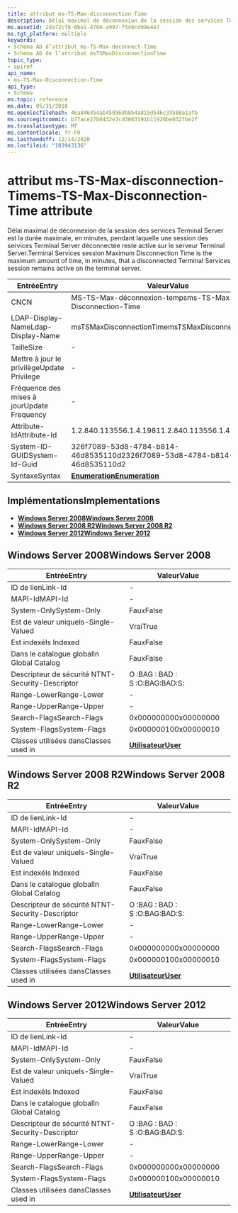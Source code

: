```yaml
---
title: attribut ms-TS-Max-disconnection-Time
description: Délai maximal de déconnexion de la session des services Terminal Server est la durée maximale, en minutes, pendant laquelle une session des services Terminal Server déconnectée reste active sur le serveur Terminal Server.
ms.assetid: 2da72cf8-0be1-4766-a997-f540cd99e4e7
ms.tgt_platform: multiple
keywords:
- Schéma AD d’attribut ms-TS-Max-deconnect-Time
- Schéma AD de l’attribut msTSMaxDisconnectionTime
topic_type:
- apiref
api_name:
- ms-TS-Max-Disconnection-Time
api_type:
- Schema
ms.topic: reference
ms.date: 05/31/2018
ms.openlocfilehash: 46a846454ab450968b854a815d546c33588a1afb
ms.sourcegitcommit: b77ace27b0432e7cd3863191b11926be032fbe2f
ms.translationtype: MT
ms.contentlocale: fr-FR
ms.lasthandoff: 12/14/2020
ms.locfileid: "103943136"
---
```

# <a name="ms-ts-max-disconnection-time-attribute"></a><span data-ttu-id="c1b51-105">attribut ms-TS-Max-disconnection-Time</span><span class="sxs-lookup"><span data-stu-id="c1b51-105">ms-TS-Max-Disconnection-Time attribute</span></span>

<span data-ttu-id="c1b51-106">Délai maximal de déconnexion de la session des services Terminal Server est la durée maximale, en minutes, pendant laquelle une session des services Terminal Server déconnectée reste active sur le serveur Terminal Server.</span><span class="sxs-lookup"><span data-stu-id="c1b51-106">Terminal Services session Maximum Disconnection Time is the maximum amount of time, in minutes, that a disconnected Terminal Services session remains active on the terminal server.</span></span>



| <span data-ttu-id="c1b51-107">Entrée</span><span class="sxs-lookup"><span data-stu-id="c1b51-107">Entry</span></span> | <span data-ttu-id="c1b51-108">Valeur</span><span class="sxs-lookup"><span data-stu-id="c1b51-108">Value</span></span> |
|-------------------|--------------------------------------|
| <span data-ttu-id="c1b51-109">CN</span><span class="sxs-lookup"><span data-stu-id="c1b51-109">CN</span></span>                | <span data-ttu-id="c1b51-110">MS-TS-Max-déconnexion-temps</span><span class="sxs-lookup"><span data-stu-id="c1b51-110">ms-TS-Max-Disconnection-Time</span></span>         |
| <span data-ttu-id="c1b51-111">LDAP-Display-Name</span><span class="sxs-lookup"><span data-stu-id="c1b51-111">Ldap-Display-Name</span></span> | <span data-ttu-id="c1b51-112">msTSMaxDisconnectionTime</span><span class="sxs-lookup"><span data-stu-id="c1b51-112">msTSMaxDisconnectionTime</span></span>             |
| <span data-ttu-id="c1b51-113">Taille</span><span class="sxs-lookup"><span data-stu-id="c1b51-113">Size</span></span>              | \-                                   |
| <span data-ttu-id="c1b51-114">Mettre à jour le privilège</span><span class="sxs-lookup"><span data-stu-id="c1b51-114">Update Privilege</span></span>  | \-                                   |
| <span data-ttu-id="c1b51-115">Fréquence des mises à jour</span><span class="sxs-lookup"><span data-stu-id="c1b51-115">Update Frequency</span></span>  | \-                                   |
| <span data-ttu-id="c1b51-116">Attribute-Id</span><span class="sxs-lookup"><span data-stu-id="c1b51-116">Attribute-Id</span></span>      | <span data-ttu-id="c1b51-117">1.2.840.113556.1.4.1981</span><span class="sxs-lookup"><span data-stu-id="c1b51-117">1.2.840.113556.1.4.1981</span></span>              |
| <span data-ttu-id="c1b51-118">System-ID-GUID</span><span class="sxs-lookup"><span data-stu-id="c1b51-118">System-Id-Guid</span></span>    | <span data-ttu-id="c1b51-119">326f7089-53d8-4784-b814-46d8535110d2</span><span class="sxs-lookup"><span data-stu-id="c1b51-119">326f7089-53d8-4784-b814-46d8535110d2</span></span> |
| <span data-ttu-id="c1b51-120">Syntaxe</span><span class="sxs-lookup"><span data-stu-id="c1b51-120">Syntax</span></span>            | [<span data-ttu-id="c1b51-121">**Enumeration**</span><span class="sxs-lookup"><span data-stu-id="c1b51-121">**Enumeration**</span></span>](s-enumeration.md) |



## <a name="implementations"></a><span data-ttu-id="c1b51-122">Implémentations</span><span class="sxs-lookup"><span data-stu-id="c1b51-122">Implementations</span></span>

-   [<span data-ttu-id="c1b51-123">**Windows Server 2008**</span><span class="sxs-lookup"><span data-stu-id="c1b51-123">**Windows Server 2008**</span></span>](#windows-server-2008)
-   [<span data-ttu-id="c1b51-124">**Windows Server 2008 R2**</span><span class="sxs-lookup"><span data-stu-id="c1b51-124">**Windows Server 2008 R2**</span></span>](#windows-server-2008-r2)
-   [<span data-ttu-id="c1b51-125">**Windows Server 2012**</span><span class="sxs-lookup"><span data-stu-id="c1b51-125">**Windows Server 2012**</span></span>](#windows-server-2012)

## <a name="windows-server-2008"></a><span data-ttu-id="c1b51-126">Windows Server 2008</span><span class="sxs-lookup"><span data-stu-id="c1b51-126">Windows Server 2008</span></span>



| <span data-ttu-id="c1b51-127">Entrée</span><span class="sxs-lookup"><span data-stu-id="c1b51-127">Entry</span></span> | <span data-ttu-id="c1b51-128">Valeur</span><span class="sxs-lookup"><span data-stu-id="c1b51-128">Value</span></span> |
|------------------------|-----------------------------------|
| <span data-ttu-id="c1b51-129">ID de lien</span><span class="sxs-lookup"><span data-stu-id="c1b51-129">Link-Id</span></span>                | \-                                |
| <span data-ttu-id="c1b51-130">MAPI-Id</span><span class="sxs-lookup"><span data-stu-id="c1b51-130">MAPI-Id</span></span>                | \-                                |
| <span data-ttu-id="c1b51-131">System-Only</span><span class="sxs-lookup"><span data-stu-id="c1b51-131">System-Only</span></span>            | <span data-ttu-id="c1b51-132">Faux</span><span class="sxs-lookup"><span data-stu-id="c1b51-132">False</span></span>                             |
| <span data-ttu-id="c1b51-133">Est de valeur unique</span><span class="sxs-lookup"><span data-stu-id="c1b51-133">Is-Single-Valued</span></span>       | <span data-ttu-id="c1b51-134">Vrai</span><span class="sxs-lookup"><span data-stu-id="c1b51-134">True</span></span>                              |
| <span data-ttu-id="c1b51-135">Est indexé</span><span class="sxs-lookup"><span data-stu-id="c1b51-135">Is Indexed</span></span>             | <span data-ttu-id="c1b51-136">Faux</span><span class="sxs-lookup"><span data-stu-id="c1b51-136">False</span></span>                             |
| <span data-ttu-id="c1b51-137">Dans le catalogue global</span><span class="sxs-lookup"><span data-stu-id="c1b51-137">In Global Catalog</span></span>      | <span data-ttu-id="c1b51-138">Faux</span><span class="sxs-lookup"><span data-stu-id="c1b51-138">False</span></span>                             |
| <span data-ttu-id="c1b51-139">Descripteur de sécurité NT</span><span class="sxs-lookup"><span data-stu-id="c1b51-139">NT-Security-Descriptor</span></span> | <span data-ttu-id="c1b51-140">O :BAG : BAD : S :</span><span class="sxs-lookup"><span data-stu-id="c1b51-140">O:BAG:BAD:S:</span></span>                      |
| <span data-ttu-id="c1b51-141">Range-Lower</span><span class="sxs-lookup"><span data-stu-id="c1b51-141">Range-Lower</span></span>            | \-                                |
| <span data-ttu-id="c1b51-142">Range-Upper</span><span class="sxs-lookup"><span data-stu-id="c1b51-142">Range-Upper</span></span>            | \-                                |
| <span data-ttu-id="c1b51-143">Search-Flags</span><span class="sxs-lookup"><span data-stu-id="c1b51-143">Search-Flags</span></span>           | <span data-ttu-id="c1b51-144">0x00000000</span><span class="sxs-lookup"><span data-stu-id="c1b51-144">0x00000000</span></span>                        |
| <span data-ttu-id="c1b51-145">System-Flags</span><span class="sxs-lookup"><span data-stu-id="c1b51-145">System-Flags</span></span>           | <span data-ttu-id="c1b51-146">0x00000010</span><span class="sxs-lookup"><span data-stu-id="c1b51-146">0x00000010</span></span>                        |
| <span data-ttu-id="c1b51-147">Classes utilisées dans</span><span class="sxs-lookup"><span data-stu-id="c1b51-147">Classes used in</span></span>        | [<span data-ttu-id="c1b51-148">**Utilisateur**</span><span class="sxs-lookup"><span data-stu-id="c1b51-148">**User**</span></span>](c-user.md)<br/> |



## <a name="windows-server-2008-r2"></a><span data-ttu-id="c1b51-149">Windows Server 2008 R2</span><span class="sxs-lookup"><span data-stu-id="c1b51-149">Windows Server 2008 R2</span></span>



| <span data-ttu-id="c1b51-150">Entrée</span><span class="sxs-lookup"><span data-stu-id="c1b51-150">Entry</span></span> | <span data-ttu-id="c1b51-151">Valeur</span><span class="sxs-lookup"><span data-stu-id="c1b51-151">Value</span></span> |
|------------------------|-----------------------------------|
| <span data-ttu-id="c1b51-152">ID de lien</span><span class="sxs-lookup"><span data-stu-id="c1b51-152">Link-Id</span></span>                | \-                                |
| <span data-ttu-id="c1b51-153">MAPI-Id</span><span class="sxs-lookup"><span data-stu-id="c1b51-153">MAPI-Id</span></span>                | \-                                |
| <span data-ttu-id="c1b51-154">System-Only</span><span class="sxs-lookup"><span data-stu-id="c1b51-154">System-Only</span></span>            | <span data-ttu-id="c1b51-155">Faux</span><span class="sxs-lookup"><span data-stu-id="c1b51-155">False</span></span>                             |
| <span data-ttu-id="c1b51-156">Est de valeur unique</span><span class="sxs-lookup"><span data-stu-id="c1b51-156">Is-Single-Valued</span></span>       | <span data-ttu-id="c1b51-157">Vrai</span><span class="sxs-lookup"><span data-stu-id="c1b51-157">True</span></span>                              |
| <span data-ttu-id="c1b51-158">Est indexé</span><span class="sxs-lookup"><span data-stu-id="c1b51-158">Is Indexed</span></span>             | <span data-ttu-id="c1b51-159">Faux</span><span class="sxs-lookup"><span data-stu-id="c1b51-159">False</span></span>                             |
| <span data-ttu-id="c1b51-160">Dans le catalogue global</span><span class="sxs-lookup"><span data-stu-id="c1b51-160">In Global Catalog</span></span>      | <span data-ttu-id="c1b51-161">Faux</span><span class="sxs-lookup"><span data-stu-id="c1b51-161">False</span></span>                             |
| <span data-ttu-id="c1b51-162">Descripteur de sécurité NT</span><span class="sxs-lookup"><span data-stu-id="c1b51-162">NT-Security-Descriptor</span></span> | <span data-ttu-id="c1b51-163">O :BAG : BAD : S :</span><span class="sxs-lookup"><span data-stu-id="c1b51-163">O:BAG:BAD:S:</span></span>                      |
| <span data-ttu-id="c1b51-164">Range-Lower</span><span class="sxs-lookup"><span data-stu-id="c1b51-164">Range-Lower</span></span>            | \-                                |
| <span data-ttu-id="c1b51-165">Range-Upper</span><span class="sxs-lookup"><span data-stu-id="c1b51-165">Range-Upper</span></span>            | \-                                |
| <span data-ttu-id="c1b51-166">Search-Flags</span><span class="sxs-lookup"><span data-stu-id="c1b51-166">Search-Flags</span></span>           | <span data-ttu-id="c1b51-167">0x00000000</span><span class="sxs-lookup"><span data-stu-id="c1b51-167">0x00000000</span></span>                        |
| <span data-ttu-id="c1b51-168">System-Flags</span><span class="sxs-lookup"><span data-stu-id="c1b51-168">System-Flags</span></span>           | <span data-ttu-id="c1b51-169">0x00000010</span><span class="sxs-lookup"><span data-stu-id="c1b51-169">0x00000010</span></span>                        |
| <span data-ttu-id="c1b51-170">Classes utilisées dans</span><span class="sxs-lookup"><span data-stu-id="c1b51-170">Classes used in</span></span>        | [<span data-ttu-id="c1b51-171">**Utilisateur**</span><span class="sxs-lookup"><span data-stu-id="c1b51-171">**User**</span></span>](c-user.md)<br/> |



## <a name="windows-server-2012"></a><span data-ttu-id="c1b51-172">Windows Server 2012</span><span class="sxs-lookup"><span data-stu-id="c1b51-172">Windows Server 2012</span></span>



| <span data-ttu-id="c1b51-173">Entrée</span><span class="sxs-lookup"><span data-stu-id="c1b51-173">Entry</span></span> | <span data-ttu-id="c1b51-174">Valeur</span><span class="sxs-lookup"><span data-stu-id="c1b51-174">Value</span></span> |
|------------------------|-----------------------------------|
| <span data-ttu-id="c1b51-175">ID de lien</span><span class="sxs-lookup"><span data-stu-id="c1b51-175">Link-Id</span></span>                | \-                                |
| <span data-ttu-id="c1b51-176">MAPI-Id</span><span class="sxs-lookup"><span data-stu-id="c1b51-176">MAPI-Id</span></span>                | \-                                |
| <span data-ttu-id="c1b51-177">System-Only</span><span class="sxs-lookup"><span data-stu-id="c1b51-177">System-Only</span></span>            | <span data-ttu-id="c1b51-178">Faux</span><span class="sxs-lookup"><span data-stu-id="c1b51-178">False</span></span>                             |
| <span data-ttu-id="c1b51-179">Est de valeur unique</span><span class="sxs-lookup"><span data-stu-id="c1b51-179">Is-Single-Valued</span></span>       | <span data-ttu-id="c1b51-180">Vrai</span><span class="sxs-lookup"><span data-stu-id="c1b51-180">True</span></span>                              |
| <span data-ttu-id="c1b51-181">Est indexé</span><span class="sxs-lookup"><span data-stu-id="c1b51-181">Is Indexed</span></span>             | <span data-ttu-id="c1b51-182">Faux</span><span class="sxs-lookup"><span data-stu-id="c1b51-182">False</span></span>                             |
| <span data-ttu-id="c1b51-183">Dans le catalogue global</span><span class="sxs-lookup"><span data-stu-id="c1b51-183">In Global Catalog</span></span>      | <span data-ttu-id="c1b51-184">Faux</span><span class="sxs-lookup"><span data-stu-id="c1b51-184">False</span></span>                             |
| <span data-ttu-id="c1b51-185">Descripteur de sécurité NT</span><span class="sxs-lookup"><span data-stu-id="c1b51-185">NT-Security-Descriptor</span></span> | <span data-ttu-id="c1b51-186">O :BAG : BAD : S :</span><span class="sxs-lookup"><span data-stu-id="c1b51-186">O:BAG:BAD:S:</span></span>                      |
| <span data-ttu-id="c1b51-187">Range-Lower</span><span class="sxs-lookup"><span data-stu-id="c1b51-187">Range-Lower</span></span>            | \-                                |
| <span data-ttu-id="c1b51-188">Range-Upper</span><span class="sxs-lookup"><span data-stu-id="c1b51-188">Range-Upper</span></span>            | \-                                |
| <span data-ttu-id="c1b51-189">Search-Flags</span><span class="sxs-lookup"><span data-stu-id="c1b51-189">Search-Flags</span></span>           | <span data-ttu-id="c1b51-190">0x00000000</span><span class="sxs-lookup"><span data-stu-id="c1b51-190">0x00000000</span></span>                        |
| <span data-ttu-id="c1b51-191">System-Flags</span><span class="sxs-lookup"><span data-stu-id="c1b51-191">System-Flags</span></span>           | <span data-ttu-id="c1b51-192">0x00000010</span><span class="sxs-lookup"><span data-stu-id="c1b51-192">0x00000010</span></span>                        |
| <span data-ttu-id="c1b51-193">Classes utilisées dans</span><span class="sxs-lookup"><span data-stu-id="c1b51-193">Classes used in</span></span>        | [<span data-ttu-id="c1b51-194">**Utilisateur**</span><span class="sxs-lookup"><span data-stu-id="c1b51-194">**User**</span></span>](c-user.md)<br/> |



 

 





